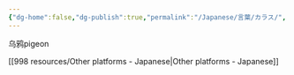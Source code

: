```yaml
---
{"dg-home":false,"dg-publish":true,"permalink":"/Japanese/言葉/カラス/","dgPassFrontmatter":true}
---
```



乌鸦pigeon

[[998 resources/Other platforms - Japanese\|Other platforms - Japanese]]